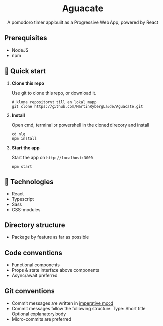 <h1 align="center">
  Aguacate
</h1>
<p align="center">
  A pomodoro timer app built as a Progressive Web App, powered by React
</p>

## Prerequisites

- NodeJS
- npm

## 🚀 Quick start

1.  **Clone this repo**

    Use git to clone this repo, or download it.

    ```shell
    # klona repositoryt till en lokal mapp
    git clone https://github.com/MartinRybergLaude/Aguacate.git
    ```

2.  **Install**

    Open cmd, terminal or powershell in the cloned direcory and install

    ```shell
    cd nlg
    npm install
    ```

3.  **Start the app**

    Start the app on `http://localhost:3000`

    ```shell
    npm start
    ```

## 🧐 Technologies

- React
- Typescript
- Sass
- CSS-modules

## Directory structure

- Package by feature as far as possible

## Code conventions

- Functional components
- Props & state interface above components
- Async/await preferred

## Git conventions

- Commit messages are written in <a href="https://en.wikipedia.org/wiki/Imperative_mood">imperative mood</a>
- Commit messages follow the following structure:
  Type: Short title
  Optional explanatory body
- Micro-commits are preferred
